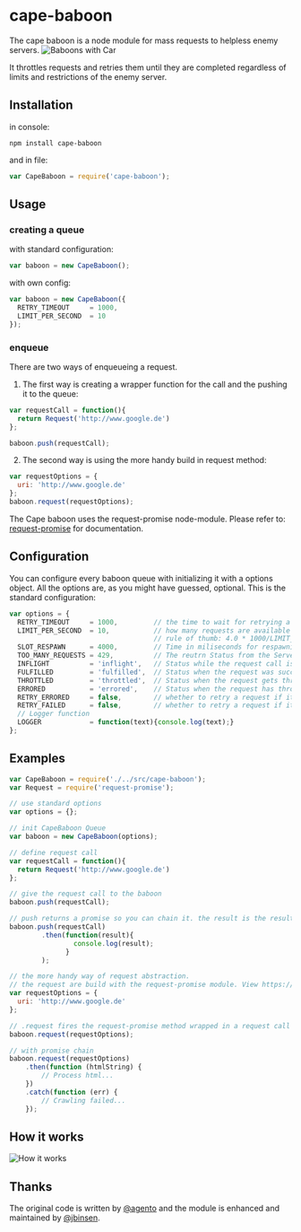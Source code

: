 # cape-baboon
The cape baboon is a node module for mass requests to helpless enemy servers.
![Baboons with Car](http://i.dailymail.co.uk/i/pix/2009/07/20/article-1200917-05C68C79000005DC-619_634x399.jpg)

It throttles requests and retries them until they are completed regardless of limits and restrictions of the enemy server.

## Installation
in console:
```
npm install cape-baboon
```
and in file:
```javascript
var CapeBaboon = require('cape-baboon');
```

## Usage

### creating a queue
with standard configuration:
```javascript
var baboon = new CapeBaboon();
```
with own config:
```javascript
var baboon = new CapeBaboon({
  RETRY_TIMEOUT     = 1000,
  LIMIT_PER_SECOND  = 10
});
```
### enqueue
There are two ways of enqueueing a request.
1. The first way is creating a wrapper function for the call and the pushing it to the queue:

  ```javascript
  var requestCall = function(){
    return Request('http://www.google.de')
  };

  baboon.push(requestCall);
  ```
2. The second way is using the more handy build in request method:

  ```javascript
  var requestOptions = {
    uri: 'http://www.google.de'
  };
  baboon.request(requestOptions);
  ```

  The Cape baboon uses the request-promise node-module.
  Please refer to: [request-promise](https://www.npmjs.com/package/request-promise) for documentation.



## Configuration
You can configure every baboon queue with initializing it with a options object.
All the options are, as you might have guessed, optional.
This is the standard configuration:
```javascript
var options = {
  RETRY_TIMEOUT     = 1000,         // the time to wait for retrying a request
  LIMIT_PER_SECOND  = 10,           // how many requests are available per second.
                                    // rule of thumb: 4.0 * 1000/LIMIT_PER_SECOND
  SLOT_RESPAWN      = 4000,         // Time in miliseconds for respawning the slots
  TOO_MANY_REQUESTS = 429,          // The reutrn Status from the Server if there are too many request sent to it. If applicable.
  INFLIGHT          = 'inflight',   // Status while the request call is active
  FULFILLED         = 'fulfilled',  // Status when the request was successfull
  THROTTLED         = 'throttled',  // Status when the request gets throttled
  ERRORED           = 'errored',    // Status when the request has thrown an internal error
  RETRY_ERRORED     = false,        // whether to retry a request if it throws an internal error or not
  RETRY_FAILED      = false,        // whether to retry a request if it returns an http error code
  // Logger function
  LOGGER            = function(text){console.log(text);}
};
```

## Examples
```javascript
var CapeBaboon = require('./../src/cape-baboon');
var Request = require('request-promise');

// use standard options
var options = {};

// init CapeBaboon Queue
var baboon = new CapeBaboon(options);

// define request call
var requestCall = function(){
  return Request('http://www.google.de')
};

// give the request call to the baboon
baboon.push(requestCall);

// push returns a promise so you can chain it. the result is the result fromt the request call
baboon.push(requestCall)
        .then(function(result){
                console.log(result);
              }
        );

// the more handy way of request abstraction.
// the request are build with the request-promise module. View https://www.npmjs.com/package/request-promise for documentation
var requestOptions = {
  uri: 'http://www.google.de'
};

// .request fires the request-promise method wrapped in a request call function
baboon.request(requestOptions);

// with promise chain
baboon.request(requestOptions)
    .then(function (htmlString) {
        // Process html...
    })
    .catch(function (err) {
        // Crawling failed...
    });
```

## How it works
![How it works](http://i.giphy.com/pFwRzOLfuGHok.gif)

## Thanks
The original code is written by [@agento](https://github.com/janv) and the module is enhanced and maintained by [@jbinsen](julianbei).
